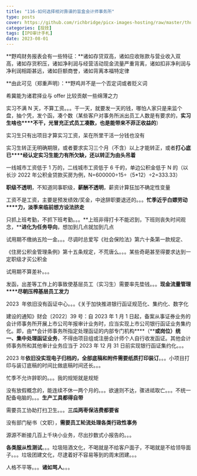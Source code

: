 ```yaml
---
title: "116-如何选择相对靠谱的盲盒会计师事务所"
type: posts
cover: https://github.com/richbridge/picx-images-hosting/raw/master/thumbnail/投技.jpg
categories: [投技]
tags: [IPO审计手札]
date: 2023-08-01
---
```

**野鸡财务报表会有一些特征：**诸如存贷双高，诸如应收账款与营业收入双高，诸如存货积压，诸如净利润与经营活动现金流量严重背离，诸如扣非净利润与净利润相距甚远，诸如巨额商誉，诸如背离本福特定律

**由此可见（郑重声明）：**野鸡并不是一个否定词或者贬义词

希冀能为诸君择业与 offer 比较贡献一些绵薄之力

实习不满 N 天，不算工资。。。干一天，就要发一天的钱，哪怕人家只是来监个盘，抽个凭，发个函，凑个数（某些客户对事务所派出员工人数是有要求的，**实习生啥也****不干，光冒充正式员工凑数，也是能带来不菲正收益的**）

实习生只有出项目才算实习工资，呆在所里干活一分钱也没有

实习生转正无明确期限，或者要求实习三个月（不含）以上才能转正，或者**打心底已****经认定实习生能力有所欠缺，还以转正为由头吊着**

一线城市工资低于 1 万的，二线城市工资低于 6 千的，单边公积金低于 N 的（以长沙 2022 年公积金贷款买房为例，N=600000÷15÷（5*12）÷2=333.33）

**职级不透明**，不知道同事职级，**薪酬不透明**，薪资计算狂加不确定性变量

工资不是工资，主要是预发绩效/奖金，中途辞职要退还的。。。**忙季近乎白嫖劳动****力，淡季来临前想方设法挤走**

只抓上班考勤，不抓下班考勤。。。**上班非得打卡不能迟到，下班则丧失时间观念，****进化为任务导向**，想加到几点就加到几点

试用期不缴纳五险一金。。。尽调时总爱写《社会保险法》第六十条第一款规定、

《住房公积金管理条例》第十五条规定，不荒唐么。。。某些奇葩甚至得要求达到一定职级才买公积金

试用期不算差补。。。

  

发函，出差等工作上的事致使基层员工（实习生）需要率先垫钱。。。**现金流量管理****尽朝压榨基层员工发力**

2023  年依旧没有函证中心。。。《关于加快推进银行函证规范化、集约化、数字化

建设的通知》财会〔2022〕39 号：自 2023 年 1 月 1 日起，备案从事证券业务的会计师事务所开展上市公司年报审计业务时，应当实现上市公司银行函证业务集约化。即，由**会计师事务所指定处理函证的内部专门机构****（****或岗位）****统一、集中处理函证业****务**，不得由项目组或注册会计师个人自行收发函证。其他会计师事务所和其他审计业务应当于 2023 年 12 月 31 日前实现银行函证集约化。。。

2023 年**依旧没实现电子归档的，全部底稿和附件需要纸质打印装订**。。。小项目打印与装订底稿的时间比做底稿时间还长。。。

忙季不允许辞职的。。。我的规矩就是规矩

没有放假概念的，能连续不休一两个月的。。。欲速则不达，骤进祗取亡。。。不统一配备电脑的。。。**生产工具都得自带**

需要员工协助打扫卫生。。。**三瓜两枣保洁费都要省**

没有部门秘书（文职），**需要员工轮流处理各类行政性事务**

  

源源不断接几百上千块小业务，尽出抄数式小报告的。。。

**各类服从性测试**。。。垃圾陪酒文化，不喝就是不给客户面子，不喝就是不给领导面子。。。垃圾团建文化，尽逮着好不容易等到的周末团建。。。

人格不平等。。。**诸如骂人**。。。